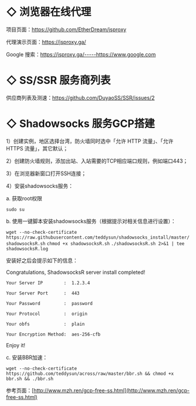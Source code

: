 # ◇ 浏览器在线代理

项目页面：https://github.com/EtherDream/jsproxy

代理演示页面：https://jsproxy.ga/

Google 搜索：https://jsproxy.ga/-----https://www.google.com

# ◇ SS/SSR 服务商列表

供应商列表及测速：https://github.com/DuyaoSS/SSR/issues/2

# ◇ Shadowsocks 服务GCP搭建

1）创建实例，地区选择台湾，防火墙同时选中「允许 HTTP 流量」、「允许 HTTPS 流量」，其它默认；

2）创建防火墙规则，添加出站、入站需要的TCP相应端口规则，例如端口443；

3）在浏览器新窗口打开SSH连接；

4）安装shadowsocks服务：

a. 获取root权限

`sudo su`

b. 使用一键脚本安装shadowsocks服务（根据提示对相关信息进行设置）：

`wget --no-check-certificate https://raw.githubusercontent.com/teddysun/shadowsocks_install/master/shadowsocksR.sh`
`chmod +x shadowsocksR.sh`
`./shadowsocksR.sh 2>&1 | tee shadowsocksR.log`

安装好之后会提示如下的信息：

Congratulations, ShadowsocksR server install completed!

`Your Server IP        :  1.2.3.4` 

`Your Server Port      :  443` 

`Your Password         :  password` 

`Your Protocol         :  origin` 

`Your obfs             :  plain` 

`Your Encryption Method:  aes-256-cfb` 

Enjoy it!

c. 安装BBR加速：

`wget --no-check-certificate https://github.com/teddysun/across/raw/master/bbr.sh && chmod +x bbr.sh && ./bbr.sh`



参考页面：[http://www.mzh.ren/gcp-free-ss.html](http://www.mzh.ren/gcp-free-ss.html)





